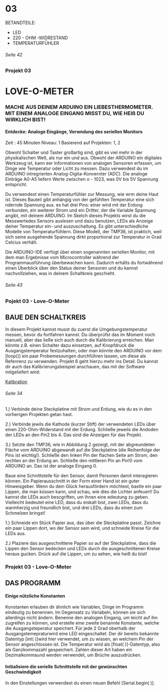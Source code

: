 # 03

BETANDTEILE:
+ LED
+ 220 - OHM -WIDRESTAND
+ TEMPERATURFÜHLER

###### Seite 42

### Projekt 03
# LOVE-O-METER
### MACHE AUS DEINEM ARDUINO EIN LIEBESTHERMOMETER. MIT EINEM ANALOGE EINGANG MISST DU, WIE HEIß DU WIRKLICH BIST!

#### Entdecke: Analoge Eingänge, Verwndung des seriellen Monitors
Zeit : 45 Minuten
Niveau: 1
Basierend auf Projekten: 1, 2

Obwohl Schalter und Taster großartig sind, gibt es viel mehr in der physikalischen Welt, als nur ein und aus.
Obwohl der ARDUINO ein digitales Werkzeug ist, kann eer Informationen von analogen Sensoren erfassen, um Dinge wie Temperatur oder Licht zu messen.
Dazu verwendest du im ARDUINO intregrierten Analog-Digita-Konvernter (ADC).
Die analoge Einträge A0-A5 liefern Werte zwischen o - 1023, was 0V bis 5V Spannung entspricht.

Du verwendest einen Temperaturfühler zur Messung, wie wrm deine Haut ist.
Dieses Bauteil gibt anhängig von der gefühlten Temperatur eine sich ndernde Spannung aus. es hat drei Pins:
einer wird mit der Erdung verbunden, ein weiterer Strom und ein Dritter, der die Variable Spannung angibt, mit deinem ARDUINO.
Im Sketch dieses Projekts wirst du die Messwertedes Sensors auslesen und dazu benutzen, LEDs als Anzeige deiner Temperatur ein- und auszuschaltung.
Es gibt unterschiedliche Modelle von Temperaturfühlern.
Diese Modell, der TMP36, ist praktich, weil sich seine ausgehende Spannung dirkt proportional zur Temperatur in Grad Celcius verhält.

Die ARDUINO-IDE verfügt über einen sogenannten seriellen Monitor, mit dem man Ergebnisse vom Microcontroller während der Programmausführung überbewachen kann.
Dadurch erhälts du fortwährend einen Überblick über den Status deiner Sensoren und du kannst nachvollziehen, was in deinem Schaltkreis geschieht.

###### Seite 43

### Pojekt 03 - Love-O-Meter
## BAUE DEN SCHALTKREIS

In diesem Projekt kannst musst du zuerst die Umgebungstemperatur messen, bevor du fortfahren kannst.
Du überprüfst das im Moment noch manuell, aber das ließe sich auch durch die Kalibrierung erreichen.
Man könnte z.B. einen Schalter dazu einsetzen, auf Knopfdruck die Ausgangstemperatur festzuhalten, oder man könnte den ARDUINO vor dem [loop()] ein paar Probemessungen durchführen lassen, um diese als Refenrenz zu verwenden.
Projekt 6 geht hierzu mehr ins Detail.
Du kannst dir auch das Kalibrierungsbeispiel anschauen, das mit der Software mitgeliefert wird:

[Kalibration](https://www.arduino.cc/en/calibration) 

###### Seite 34

1.) Verbinde deine Steckplatine mit Strom und Erdung, wie du es in den vorherigen Projekten getan hast.

2.) Verbinde jewils die Kathode (kurzer Stift) der verwendeten LEDs über einen 220-Ohm-Widerstand mit der Erdung.
Schließe jeweils die Andoden der LEDs an den Pin2 bis 4.
Das sind die Anzeigen für das Projekt.

3.) Setzte den TMP36, wie in Abbildung 2 gezeigt, mit der abgreundeten Fläche vom ARDUINO abgewandt auf die Steckplatine (die Reihenfolge der Pins ist wichtig!).
Schließe den linken Pin der flachen Seite am Strom, den rechten an der Erdung an.
Schließe den mittleren Pin an Pin!0 vom ARDUINO an.
Das ist der analoge Eingang 0.

Baue eine Schnittstelle für den Sensor, damit Personen damit interagieren können.
Ein Papierausschnitt in der Form einer Hand ist ein guter Hinweisgeber.
Wenn du dein Glück herausfördern möchtest, bastle ein paar Lippen, die man küssen kann, und schau, wie dies die Lichter anfeuert!
Du kannst die LEDs auch bescgriften, um ihnen eine edeutung zu geben.
Vielleicht bedeutet eine LED, dass du eiskalt bist, zwei LEDs, dass du warmherzig und freundlich bist, und drei LEDs, dass du einen zum Schmelzen bringst!

1.) Schneide ein Stück Papier aus, das über die Steckplatine passt.
Zeichne ein paar Lippen dort, wo der Sensor sein wird, und schneide Kreise für die LEDs aus.

2.) Plaziere das ausgeschnittene Papier so auf der Steckplatine, dass die Lippen den Sensor bedecken und LEDs durch die ausgeschnittenen Kreise heraus gucken.
Drück auf die Lippen, um zu sehen, wie heiß du bist!

### Projekt 03 - Love-O-Meter
## DAS PROGRAMM

#### Einige nützliche Konstanten
Konstanten erlauben dir ähnlich wie Variablen, Dinge im Programm eindeutig zu benennen.
Im Gegensatz zu Variabeln, können sie sich allerdings nicht ändern.
Benenne den analogen Eingang, um leicht auf ihn zugreifen zu können, und erstelle eine zweite benannte Konstante, welche die Ausgangsteperatur speichert.
Für jede 2 Grad oberhalb der Ausgangstemepraturwird eine LED eingeschaltet.
Der dir bereits bekannte Datentyp [int( )]wird hier verwendet, um zu wissen, an welchem Pin der Sensor angeschlossen ist.
Die Temperatur wird als [float( )]-Datentyp, also als Ganzkommazahl gespeichert.
Zahlen dieser Art haben ein Dezimalkommaund werden verwendet, um Brüche auszudrücken.

#### Initialisiere die serielle Schnittstelle mit der gewünschten Geschwindigkeit

In den Einstellungen verwendest du einen neuen Befehl [Serial.begin( )].
